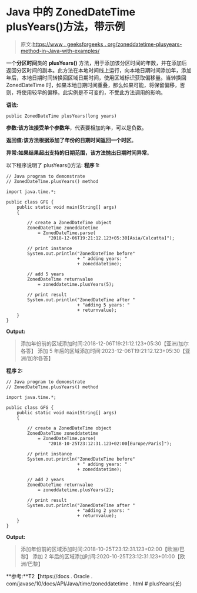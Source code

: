 # Java 中的 ZonedDateTime plusYears()方法，带示例

> 原文:[https://www . geeksforgeeks . org/zoneddatetime-plusyears-method-in-Java-with-examples/](https://www.geeksforgeeks.org/zoneddatetime-plusyears-method-in-java-with-examples/)

一个**分区时间**类的 **plusYears()** 方法，用于添加该分区时间的年数，并在添加后返回分区时间的副本。此方法在本地时间线上运行，向本地日期时间添加年，添加年后，本地日期时间转换回区域日期时间，使用区域标识获取偏移量。当转换回 ZonedDateTime 时，如果本地日期时间重叠，那么如果可能，将保留偏移，否则，将使用较早的偏移。此实例是不可变的，不受此方法调用的影响。

**语法:**

```
public ZonedDateTime plusYears(long years)

```

**参数:**该方法接受单个参数**年**，代表要相加的年，可以是负数。

**返回值:**该方法根据添加了年份的日期时间返回一个**时区**。

**异常:**如果结果超出支持的日期范围，该方法抛出**日期时间异常**。

以下程序说明了 plusYears()方法:
**程序 1:**

```
// Java program to demonstrate
// ZonedDateTime.plusYears() method

import java.time.*;

public class GFG {
    public static void main(String[] args)
    {

        // create a ZonedDateTime object
        ZonedDateTime zoneddatetime
            = ZonedDateTime.parse(
                "2018-12-06T19:21:12.123+05:30[Asia/Calcutta]");

        // print instance
        System.out.println("ZonedDateTime before"
                           + " adding years: "
                           + zoneddatetime);

        // add 5 years
        ZonedDateTime returnvalue
            = zoneddatetime.plusYears(5);

        // print result
        System.out.println("ZonedDateTime after "
                           + "adding 5 years: "
                           + returnvalue);
    }
}
```

**Output:**

> 添加年份前的区域添加时间:2018-12-06T19:21:12.123+05:30【亚洲/加尔各答】
> 添加 5 年后的区域添加时间:2023-12-06T19:21:12.123+05:30【亚洲/加尔各答】

**程序 2:**

```
// Java program to demonstrate
// ZonedDateTime.plusYears() method

import java.time.*;

public class GFG {
    public static void main(String[] args)
    {

        // create a ZonedDateTime object
        ZonedDateTime zoneddatetime
            = ZonedDateTime.parse(
                "2018-10-25T23:12:31.123+02:00[Europe/Paris]");

        // print instance
        System.out.println("ZonedDateTime before"
                           + " adding years: "
                           + zoneddatetime);

        // add 2 years
        ZonedDateTime returnvalue
            = zoneddatetime.plusYears(2);

        // print result
        System.out.println("ZonedDateTime after "
                           + "adding 2 years: "
                           + returnvalue);
    }
}
```

**Output:**

> 添加年份前的区域添加时间:2018-10-25T23:12:31.123+02:00【欧洲/巴黎】
> 添加 2 年后的区域添加时间:2020-10-25T23:12:31.123+01:00【欧洲/巴黎】

**参考:**T2【https://docs . Oracle . com/javase/10/docs/API/Java/time/zoneddatetime . html # plusYears(长)